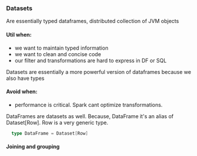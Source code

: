 ### Datasets

Are essentially typed dataframes, distributed collection of JVM objects

#### Util when:

- we want to maintain typed information
- we want to clean and concise code
- our filter and transformations are hard to express in DF or SQL

Datasets are essentially a more powerful version of dataframes because we also have types

#### Avoid when:

- performance is critical. Spark cant optimize transformations.

DataFrames are datasets as well. Because, DataFrame it's an alias of Dataset[Row]. Row is a very generic type.

```scala
  type DataFrame = Dataset[Row]
```

#### Joining and grouping